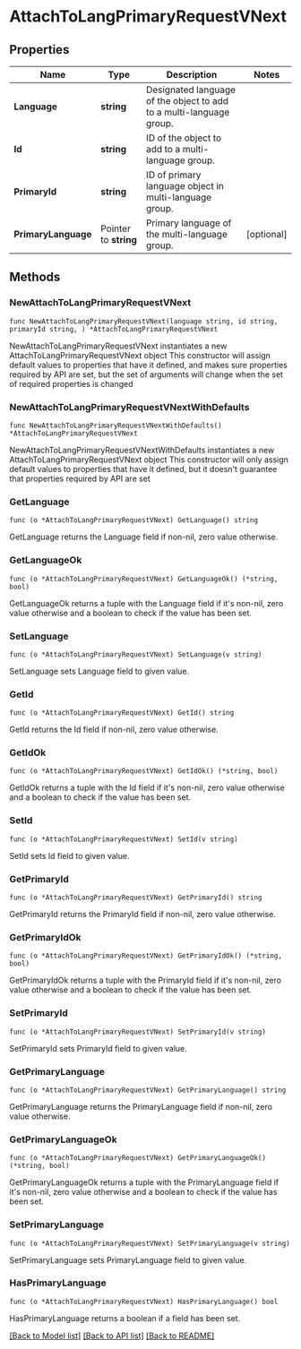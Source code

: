 # AttachToLangPrimaryRequestVNext

## Properties

Name | Type | Description | Notes
------------ | ------------- | ------------- | -------------
**Language** | **string** | Designated language of the object to add to a multi-language group. | 
**Id** | **string** | ID of the object to add to a multi-language group. | 
**PrimaryId** | **string** | ID of primary language object in multi-language group. | 
**PrimaryLanguage** | Pointer to **string** | Primary language of the multi-language group. | [optional] 

## Methods

### NewAttachToLangPrimaryRequestVNext

`func NewAttachToLangPrimaryRequestVNext(language string, id string, primaryId string, ) *AttachToLangPrimaryRequestVNext`

NewAttachToLangPrimaryRequestVNext instantiates a new AttachToLangPrimaryRequestVNext object
This constructor will assign default values to properties that have it defined,
and makes sure properties required by API are set, but the set of arguments
will change when the set of required properties is changed

### NewAttachToLangPrimaryRequestVNextWithDefaults

`func NewAttachToLangPrimaryRequestVNextWithDefaults() *AttachToLangPrimaryRequestVNext`

NewAttachToLangPrimaryRequestVNextWithDefaults instantiates a new AttachToLangPrimaryRequestVNext object
This constructor will only assign default values to properties that have it defined,
but it doesn't guarantee that properties required by API are set

### GetLanguage

`func (o *AttachToLangPrimaryRequestVNext) GetLanguage() string`

GetLanguage returns the Language field if non-nil, zero value otherwise.

### GetLanguageOk

`func (o *AttachToLangPrimaryRequestVNext) GetLanguageOk() (*string, bool)`

GetLanguageOk returns a tuple with the Language field if it's non-nil, zero value otherwise
and a boolean to check if the value has been set.

### SetLanguage

`func (o *AttachToLangPrimaryRequestVNext) SetLanguage(v string)`

SetLanguage sets Language field to given value.


### GetId

`func (o *AttachToLangPrimaryRequestVNext) GetId() string`

GetId returns the Id field if non-nil, zero value otherwise.

### GetIdOk

`func (o *AttachToLangPrimaryRequestVNext) GetIdOk() (*string, bool)`

GetIdOk returns a tuple with the Id field if it's non-nil, zero value otherwise
and a boolean to check if the value has been set.

### SetId

`func (o *AttachToLangPrimaryRequestVNext) SetId(v string)`

SetId sets Id field to given value.


### GetPrimaryId

`func (o *AttachToLangPrimaryRequestVNext) GetPrimaryId() string`

GetPrimaryId returns the PrimaryId field if non-nil, zero value otherwise.

### GetPrimaryIdOk

`func (o *AttachToLangPrimaryRequestVNext) GetPrimaryIdOk() (*string, bool)`

GetPrimaryIdOk returns a tuple with the PrimaryId field if it's non-nil, zero value otherwise
and a boolean to check if the value has been set.

### SetPrimaryId

`func (o *AttachToLangPrimaryRequestVNext) SetPrimaryId(v string)`

SetPrimaryId sets PrimaryId field to given value.


### GetPrimaryLanguage

`func (o *AttachToLangPrimaryRequestVNext) GetPrimaryLanguage() string`

GetPrimaryLanguage returns the PrimaryLanguage field if non-nil, zero value otherwise.

### GetPrimaryLanguageOk

`func (o *AttachToLangPrimaryRequestVNext) GetPrimaryLanguageOk() (*string, bool)`

GetPrimaryLanguageOk returns a tuple with the PrimaryLanguage field if it's non-nil, zero value otherwise
and a boolean to check if the value has been set.

### SetPrimaryLanguage

`func (o *AttachToLangPrimaryRequestVNext) SetPrimaryLanguage(v string)`

SetPrimaryLanguage sets PrimaryLanguage field to given value.

### HasPrimaryLanguage

`func (o *AttachToLangPrimaryRequestVNext) HasPrimaryLanguage() bool`

HasPrimaryLanguage returns a boolean if a field has been set.


[[Back to Model list]](../README.md#documentation-for-models) [[Back to API list]](../README.md#documentation-for-api-endpoints) [[Back to README]](../README.md)


